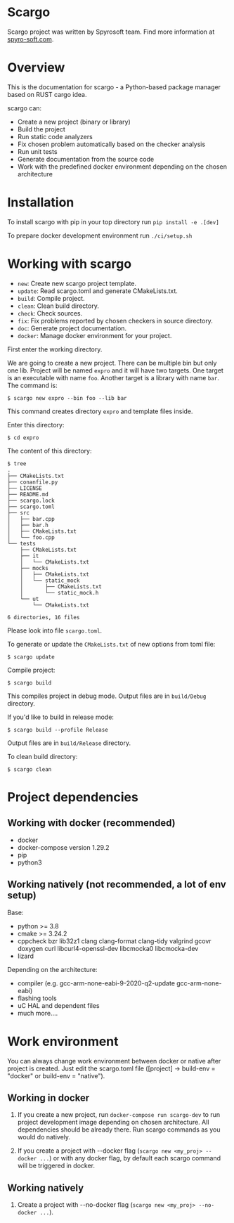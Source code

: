 # Scargo 
Scargo project was written by Spyrosoft team. Find more information at [spyro-soft.com](https://spyro-soft.com/career).

# Overview
This is the documentation for scargo - a Python-based package manager based on RUST cargo idea.

scargo can:

- Create a new project (binary or library)
- Build the project
- Run static code analyzers
- Fix chosen problem automatically based on the checker analysis
- Run unit tests
- Generate documentation from the source code
- Work with the predefined docker environment depending on the chosen architecture

# Installation
To install scargo with pip in your top directory run `pip install -e .[dev]`

To prepare docker development environment run `./ci/setup.sh`

# Working with scargo

* `new`: Create new scargo project template.
* `update`: Read scargo.toml and generate CMakeLists.txt.
* `build`: Compile project.
* `clean`: Clean build directory.
* `check`: Check sources.
* `fix`: Fix problems reported by chosen checkers in source directory.
* `doc`: Generate project documentation.
* `docker`: Manage docker environment for your project.

First enter the working directory.

We are going to create a new project. There can be multiple bin but only one lib.
Project will be named `expro` and it will have two targets.
One target is an executable with name `foo`.
Another target is a library with name `bar`.
The command is:

    $ scargo new expro --bin foo --lib bar

This command creates directory `expro` and template files inside.

Enter this directory:

    $ cd expro

The content of this directory:

    $ tree
    .
    ├── CMakeLists.txt
    ├── conanfile.py
    ├── LICENSE
    ├── README.md
    ├── scargo.lock
    ├── scargo.toml
    ├── src
    │   ├── bar.cpp
    │   ├── bar.h
    │   ├── CMakeLists.txt
    │   └── foo.cpp
    └── tests
        ├── CMakeLists.txt
        ├── it
        │   └── CMakeLists.txt
        ├── mocks
        │   ├── CMakeLists.txt
        │   └── static_mock
        │       ├── CMakeLists.txt
        │       └── static_mock.h
        └── ut
            └── CMakeLists.txt
    
    6 directories, 16 files

Please look into file `scargo.toml`.

To generate or update the `CMakeLists.txt` of new options from toml file:

    $ scargo update

Compile project:

    $ scargo build

This compiles project in debug mode. Output files are in `build/Debug` directory.

If you'd like to build in release mode:

    $ scargo build --profile Release

Output files are in `build/Release` directory.

To clean build directory:

    $ scargo clean

# Project dependencies
## Working with docker (recommended)
- docker
- docker-compose version 1.29.2
- pip
- python3

## Working natively (not recommended, a lot of env setup)
Base:

- python >= 3.8
- cmake >= 3.24.2
- cppcheck bzr lib32z1 clang clang-format clang-tidy valgrind gcovr doxygen curl libcurl4-openssl-dev libcmocka0 libcmocka-dev
- lizard

Depending on the architecture:

- compiler (e.g. gcc-arm-none-eabi-9-2020-q2-update gcc-arm-none-eabi)
- flashing tools
- uC HAL and dependent files 
- much more....

# Work environment
You can always change work environment between docker or native after project is created.
Just edit the scargo.toml file ([project] -> build-env = "docker" or build-env = "native").

## Working in docker
1) If you create a new project, run `docker-compose run scargo-dev` to run project development image depending on chosen architecture. All dependencies should be already there.
Run scargo commands as you would do natively.

2) If you create a project with --docker flag (`scargo new <my_proj> --docker ...`) or with any docker flag, by default each scargo command will be triggered in docker. 

## Working natively
1) Create a project with --no-docker flag (`scargo new <my_proj> --no-docker ...`). 
